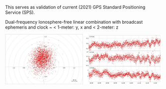 This serves as validation of current (2021) GPS Standard Positioning Service (SPS).

Dual-frequency Ionosphere-free linear combination with broadcast ephemeris and clock ~ < 1-meter: y, x and < 2-meter: z

<p align="center">
<img src="target.jpg" width="250"/> <img src="track.jpg" width="250"/> 
</p>
